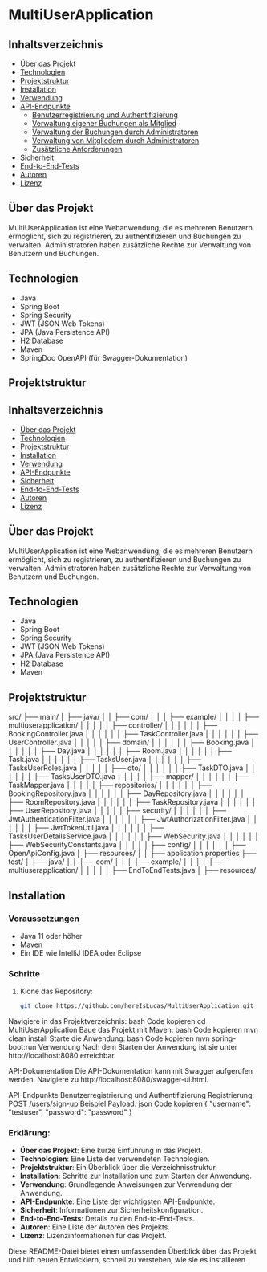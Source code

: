 # MultiUserApplication

## Inhaltsverzeichnis

- [Über das Projekt](#über-das-projekt)
- [Technologien](#technologien)
- [Projektstruktur](#projektstruktur)
- [Installation](#installation)
- [Verwendung](#verwendung)
- [API-Endpunkte](#api-endpunkte)
    - [Benutzerregistrierung und Authentifizierung](#benutzerregistrierung-und-authentifizierung)
    - [Verwaltung eigener Buchungen als Mitglied](#verwaltung-eigener-buchungen-als-mitglied)
    - [Verwaltung der Buchungen durch Administratoren](#verwaltung-der-buchungen-durch-administratoren)
    - [Verwaltung von Mitgliedern durch Administratoren](#verwaltung-von-mitgliedern-durch-administratoren)
    - [Zusätzliche Anforderungen](#zusätzliche-anforderungen)
- [Sicherheit](#sicherheit)
- [End-to-End-Tests](#end-to-end-tests)
- [Autoren](#autoren)
- [Lizenz](#lizenz)

## Über das Projekt

MultiUserApplication ist eine Webanwendung, die es mehreren Benutzern ermöglicht, sich zu registrieren, zu authentifizieren und Buchungen zu verwalten. Administratoren haben zusätzliche Rechte zur Verwaltung von Benutzern und Buchungen.

## Technologien

- Java
- Spring Boot
- Spring Security
- JWT (JSON Web Tokens)
- JPA (Java Persistence API)
- H2 Database
- Maven
- SpringDoc OpenAPI (für Swagger-Dokumentation)

## Projektstruktur

## Inhaltsverzeichnis

- [Über das Projekt](#über-das-projekt)
- [Technologien](#technologien)
- [Projektstruktur](#projektstruktur)
- [Installation](#installation)
- [Verwendung](#verwendung)
- [API-Endpunkte](#api-endpunkte)
- [Sicherheit](#sicherheit)
- [End-to-End-Tests](#end-to-end-tests)
- [Autoren](#autoren)
- [Lizenz](#lizenz)

## Über das Projekt

MultiUserApplication ist eine Webanwendung, die es mehreren Benutzern ermöglicht, sich zu registrieren, zu authentifizieren und Buchungen zu verwalten. Administratoren haben zusätzliche Rechte zur Verwaltung von Benutzern und Buchungen.

## Technologien

- Java
- Spring Boot
- Spring Security
- JWT (JSON Web Tokens)
- JPA (Java Persistence API)
- H2 Database
- Maven
## Projektstruktur
src/
├── main/
│ ├── java/
│ │ ├── com/
│ │ │ ├── example/
│ │ │ │ ├── multiuserapplication/
│ │ │ │ │ ├── controller/
│ │ │ │ │ │ ├── BookingController.java
│ │ │ │ │ │ ├── TaskController.java
│ │ │ │ │ │ ├── UserController.java
│ │ │ │ │ ├── domain/
│ │ │ │ │ │ ├── Booking.java
│ │ │ │ │ │ ├── Day.java
│ │ │ │ │ │ ├── Room.java
│ │ │ │ │ │ ├── Task.java
│ │ │ │ │ │ ├── TasksUser.java
│ │ │ │ │ │ ├── TasksUserRoles.java
│ │ │ │ │ ├── dto/
│ │ │ │ │ │ ├── TaskDTO.java
│ │ │ │ │ │ ├── TasksUserDTO.java
│ │ │ │ │ ├── mapper/
│ │ │ │ │ │ ├── TaskMapper.java
│ │ │ │ │ ├── repositories/
│ │ │ │ │ │ ├── BookingRepository.java
│ │ │ │ │ │ ├── DayRepository.java
│ │ │ │ │ │ ├── RoomRepository.java
│ │ │ │ │ │ ├── TaskRepository.java
│ │ │ │ │ │ ├── UserRepository.java
│ │ │ │ │ ├── security/
│ │ │ │ │ │ ├── JwtAuthenticationFilter.java
│ │ │ │ │ │ ├── JwtAuthorizationFilter.java
│ │ │ │ │ │ ├── JwtTokenUtil.java
│ │ │ │ │ │ ├── TasksUserDetailsService.java
│ │ │ │ │ │ ├── WebSecurity.java
│ │ │ │ │ │ ├── WebSecurityConstants.java
│ │ │ │ │ ├── config/
│ │ │ │ │ │ ├── OpenApiConfig.java
│ ├── resources/
│ │ ├── application.properties
├── test/
│ ├── java/
│ │ ├── com/
│ │ │ ├── example/
│ │ │ │ ├── multiuserapplication/
│ │ │ │ │ ├── EndToEndTests.java
│ ├── resources/

## Installation

### Voraussetzungen

- Java 11 oder höher
- Maven
- Ein IDE wie IntelliJ IDEA oder Eclipse

### Schritte

1. Klone das Repository:
   ```bash
   git clone https://github.com/hereIsLucas/MultiUserApplication.git
Navigiere in das Projektverzeichnis:
bash
Code kopieren
cd MultiUserApplication
Baue das Projekt mit Maven:
bash
Code kopieren
mvn clean install
Starte die Anwendung:
bash
Code kopieren
mvn spring-boot:run
Verwendung
Nach dem Starten der Anwendung ist sie unter http://localhost:8080 erreichbar.

API-Dokumentation
Die API-Dokumentation kann mit Swagger aufgerufen werden. Navigiere zu http://localhost:8080/swagger-ui.html.

API-Endpunkte
Benutzerregistrierung und Authentifizierung
Registrierung:
POST /users/sign-up
Beispiel Payload:
json
Code kopieren
{
"username": "testuser",
"password": "password"
}

### Erklärung:

- **Über das Projekt**: Eine kurze Einführung in das Projekt.
- **Technologien**: Eine Liste der verwendeten Technologien.
- **Projektstruktur**: Ein Überblick über die Verzeichnisstruktur.
- **Installation**: Schritte zur Installation und zum Starten der Anwendung.
- **Verwendung**: Grundlegende Anweisungen zur Verwendung der Anwendung.
- **API-Endpunkte**: Eine Liste der wichtigsten API-Endpunkte.
- **Sicherheit**: Informationen zur Sicherheitskonfiguration.
- **End-to-End-Tests**: Details zu den End-to-End-Tests.
- **Autoren**: Eine Liste der Autoren des Projekts.
- **Lizenz**: Lizenzinformationen für das Projekt.

Diese README-Datei bietet einen umfassenden Überblick über das Projekt und hilft neuen Entwicklern, schnell zu verstehen, wie sie es installieren

